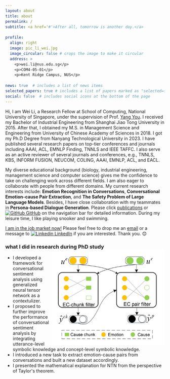 ```yaml
---
layout: about
title: about
permalink: /
subtitle: <a href='#'>After all, tomorrow is another day.</a>

profile:
  align: right
  image: pic_li_wei.jpg
  image_circular: false # crops the image to make it circular
  address: >
    <p>wei.li@nus.edu.sg</p>
    <p>COM4-05-01</p>
    <p>Kent Ridge Campus, NUS</p>

news: true  # includes a list of news items
selected_papers: true # includes a list of papers marked as "selected={true}"
social: false  # includes social icons at the bottom of the page
---
```


Hi, I am Wei Li, a Research Fellow at School of Computing, National University of Singapore, under the supervision of Prof. [Yang You](https://www.comp.nus.edu.sg/cs/people/youy/). I received my Bachelor of Industrial Engineering from Shanghai Jiao Tong University in 2015. After that, I obtained my M.S. in Management Science and Engineering from University of Chinese Academy of Sciences in 2018. I got my Ph.D Degree from Nanyang Technological University in 2023. I have published several research papers on top-tier conferences and journals including AAAI, ACL, EMNLP Finding, TNNLS and IEEE TAFFC. I also serve as an active reviewer of several journals and conferences, e.g., TNNLS, KBS, INFORM FUSION, NEUCOM, COLING, AAAI, EMNLP, ACL, and EACL.

My diverse educational background (biology, industrial engineering, management science and computer science) gives me the confidence to take on challenging work across different fields. I am also eager to collaborate with people from different domains. My current research interests include: **Emotion Recognition in Conversations**, **Conversational Emotion-cause Pair Extraction**, and **The Safety Problem of Large Language Models**. Besides, I have close collaboration with my teammates in **Persona-based Dialogue Generation**. Please click [publications](/publications/) or [![GitHub](https://i.stack.imgur.com/tskMh.png) GitHub](https://github.com/Maxwe11y) on the navigation bar for detailed information. During my leisure time, I like playing snooker and swimming.

<a href='#'>I am in the job market now!<a> Please feel free to drop me an [email](mailto:wei.li@nus.edu.sg) or a message to [![Linkedin](https://i.stack.imgur.com/gVE0j.png) LinkedIn](linkedin.com/in/maxwell-lee-299348240) if you are interested. Thank you. :blush:
  
### what I did in research during PhD study <img align="right" width="360" height="300" src="/assets/img/model_ECPEC.jpg"/>
  <ul>
    <li>I developed a framework for conversational sentiment analysis using generalized neural tensor network as a contextulizer.</li>
    <li>I proposed to further improve the performance of conversational sentiment analysis by integrating utterance-level symbolic knowledge and concept-level symbolic knowledge.</li>
    <li>I introduced a new task to extract emotion-cause pairs from conversations and built a new dataset accordingly.</li>
    <li>I presented the mathematical explanation for NTN from the perspective of Taylor's theorem.</li>
  </ul>
